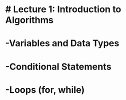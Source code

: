 # **# Lecture 1: Introduction to Algorithms**

# -Variables and Data Types

# -Conditional Statements

# -Loops (for, while)
